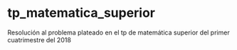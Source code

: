 # tp_matematica_superior
Resolución al problema plateado en el tp de matemática superior del primer cuatrimestre del 2018
